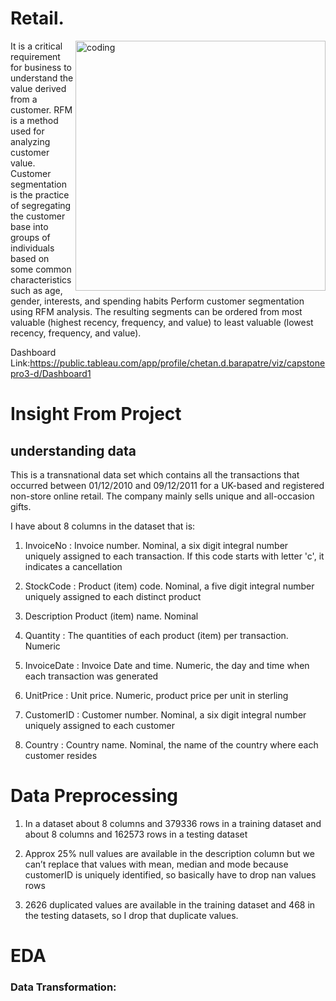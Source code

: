 # Retail.

<img align="right" alt="coding" width="400" src="https://191-dev.s3.ap-southeast-1.amazonaws.com/wp-content/uploads/2021/02/22172404/SPF-Scam-CheckingOut.gif">


It is a critical requirement for business to understand the value derived from a customer. RFM is a method used for analyzing customer value.
Customer segmentation is the practice of segregating the customer base into groups of individuals based on some common characteristics such as age, gender, interests, and spending habits
Perform customer segmentation using RFM analysis. The resulting segments can be ordered from most valuable (highest recency, frequency, and value) to least valuable (lowest recency, frequency, and value).

Dashboard Link:https://public.tableau.com/app/profile/chetan.d.barapatre/viz/capstonepro3-d/Dashboard1


# Insight From Project

## understanding data 

This is a transnational data set which contains all the transactions that occurred between 01/12/2010 and 09/12/2011 for a UK-based and registered non-store online retail. The company mainly sells unique and all-occasion gifts.


I have about 8 columns in the dataset that is:

1) InvoiceNo  : Invoice number. Nominal, a six digit integral number uniquely assigned to each transaction. If this code starts with letter 'c', it indicates a cancellation

2) StockCode  : Product (item) code. Nominal, a five digit integral number uniquely assigned to each distinct product

3) Description	Product (item) name. Nominal

4) Quantity : The quantities of each product (item) per transaction. Numeric

5) InvoiceDate : Invoice Date and time. Numeric, the day and time when each transaction was generated

6) UnitPrice : Unit price. Numeric, product price per unit in sterling

7) CustomerID : Customer number. Nominal, a six digit integral number uniquely assigned to each customer

8) Country : Country name. Nominal, the name of the country where each customer resides

# Data Preprocessing

1)	In a dataset about 8 columns and 379336 rows in a training dataset and about 8 columns and 162573 rows in a testing dataset
	
2)	Approx 25% null values are available in the description column but we can’t replace that values with mean, median and mode because customerID is uniquely identified, so basically have to drop nan values rows
	
3)	2626 duplicated values are available in the training dataset and 468 in the testing datasets, so I drop that duplicate values.

# EDA 
### Data Transformation:


